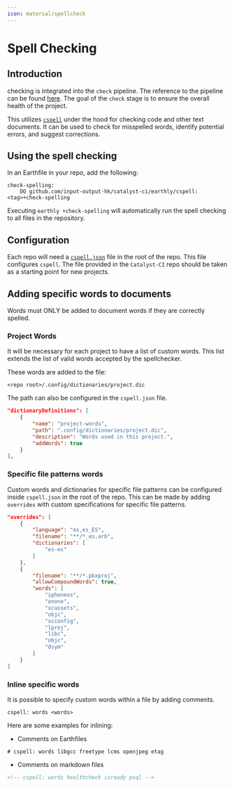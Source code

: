 ```yaml
---
icon: material/spellcheck
---
```


# Spell Checking

## Introduction

checking is integrated into the `check` pipeline.
The reference to the pipeline can be found [here](https://input-output-hk.github.io/catalyst-ci/onboarding/).
The goal of the `check` stage is to ensure the overall health of the project.

This utilizes [`cspell`](https://cspell.org) under the hood for checking code and other text documents.
It can be used to check for misspelled words, identify potential errors, and suggest corrections.

## Using the spell checking

In an Earthfile in your repo, add the following:

```earthfile
check-spelling:
    DO github.com/input-output-hk/catalyst-ci/earthly/cspell:<tag>+check-spelling
```

Executing `earthly +check-spelling` will automatically run the spell checking to all files in the repository.

## Configuration

Each repo will need a [`cspell.json`](https://cspell.org/configuration/) file in the root of the repo.
This file configures `cspell`.
The file provided in the `Catalyst-CI` repo should be taken as a starting point
for new projects.

## Adding specific words to documents

Words must ONLY be added to document words if they are correctly spelled.

### Project Words

It will be necessary for each project to have a list of custom words.
This list extends the list of valid words accepted by the spellchecker.

These words are added to the file:

```path
<repo root>/.config/dictionaries/project.dic
```

The path can also be configured in the `cspell.json` file.

```json
"dictionaryDefinitions": [
    {
        "name": "project-words",
        "path": ".config/dictionaries/project.dic",
        "description": "Words used in this project.",
        "addWords": true
    }
],
```

### Specific file patterns words

Custom words and dictionaries for specific file patterns can be configured inside `cspell.json` in the root of the repo.
This can be made by adding `overrides` with custom specifications for specific file patterns.

<!-- cspell: disable -->
```json
"overrides": [
    {
        "language": "es,es_ES",
        "filename": "**/*_es.arb",
        "dictionaries": [
            "es-es"
        ]
    },
    {
        "filename": "**/*.pbxproj",
        "allowCompoundWords": true,
        "words": [
            "iphoneos",
            "onone",
            "xcassets",
            "objc",
            "xcconfig",
            "lproj",
            "libc",
            "objc",
            "dsym"
        ]
    }
]
```
<!-- cspell: enable -->

### Inline specific words

It is possible to specify custom words within a file by adding comments.

```text
cspell: words <words>
```

Here are some examples for inlining:

* Comments on Earthfiles

```earthly
# cspell: words libgcc freetype lcms openjpeg etag 
```

* Comments on markdown files

```md
<!-- cspell: words healthcheck isready psql --> 
```
